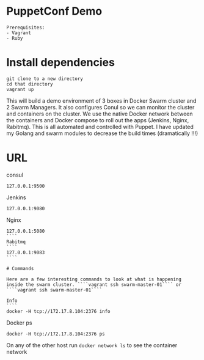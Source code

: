 # PuppetConf Demo
```
Prerequisites:
- Vagrant
- Ruby
```


# Install dependencies
```
git clone to a new directory
cd that directory
vagrant up
```
This will build a demo environment of 3 boxes in Docker Swarm cluster and 2 Swarm Managers. It also configures Conul so we can monitor the cluster and containers on the cluster.
We use the native Docker network between the containers and Docker compose to roll out the apps (Jenkins, Nginx, Rabitmq). This is all automated and controlled with Puppet.
I have updated my Golang and swarm modules to decrease the build times (dramatically !!!)

# URL
consul
````
127.0.0.1:9500
````
Jenkins
````
127.0.0.1:9080
````
Nginx
`````
127.0.0.1:5080
````
Rabitmq
````
127.0.0.1:9083
````

# Commands

Here are a few interesting commands to look at what is happening inside the swarm cluster. ````vagrant ssh swarm-master-01```` or ````vagrant ssh swarm-master-01````

Info
````
docker -H tcp://172.17.8.104:2376 info
`````  

Docker ps
```` 
docker -H tcp://172.17.8.104:2376 ps
````

On any of the other host run ````docker network ls```` to see the container network